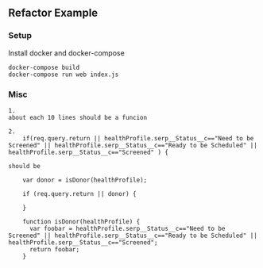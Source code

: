 ## Refactor Example

### Setup

Install docker and docker-compose

    docker-compose build
    docker-compose run web index.js

### Misc

    1.  
    about each 10 lines should be a funcion

    2. 
        if(req.query.return || healthProfile.serp__Status__c=="Need to be Screened" || healthProfile.serp__Status__c=="Ready to be Scheduled" || healthProfile.serp__Status__c=="Screened" ) {

    should be

        var donor = isDonor(healthProfile);

        if (req.query.return || donor) {

        }

        function isDonor(healthProfile) {
          var foobar = healthProfile.serp__Status__c=="Need to be Screened" || healthProfile.serp__Status__c=="Ready to be Scheduled" || healthProfile.serp__Status__c=="Screened";
          return foobar;
        }
